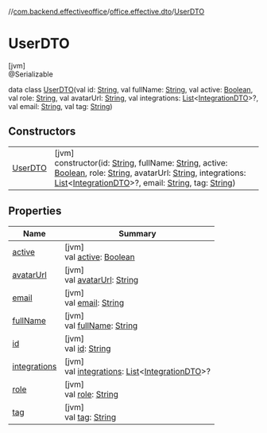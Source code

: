 //[com.backend.effectiveoffice](IdeaProjects/labs-office-elevator/effectiveOfficeBackend/documentation/gfm/index.md)/[office.effective.dto](IdeaProjects/labs-office-elevator/effectiveOfficeBackend/documentation/gfm/com.backend.effectiveoffice/office.effective.dto/index.md)/[UserDTO](IdeaProjects/labs-office-elevator/effectiveOfficeBackend/documentation/gfm/com.backend.effectiveoffice/office.effective.dto/-user-d-t-o/index.md)

# UserDTO

[jvm]\
@Serializable

data class [UserDTO](IdeaProjects/labs-office-elevator/effectiveOfficeBackend/documentation/gfm/com.backend.effectiveoffice/office.effective.dto/-user-d-t-o/index.md)(val id: [String](https://kotlinlang.org/api/latest/jvm/stdlib/kotlin/-string/index.html), val fullName: [String](https://kotlinlang.org/api/latest/jvm/stdlib/kotlin/-string/index.html), val active: [Boolean](https://kotlinlang.org/api/latest/jvm/stdlib/kotlin/-boolean/index.html), val role: [String](https://kotlinlang.org/api/latest/jvm/stdlib/kotlin/-string/index.html), val avatarUrl: [String](https://kotlinlang.org/api/latest/jvm/stdlib/kotlin/-string/index.html), val integrations: [List](https://kotlinlang.org/api/latest/jvm/stdlib/kotlin.collections/-list/index.html)&lt;[IntegrationDTO](IdeaProjects/labs-office-elevator/effectiveOfficeBackend/documentation/gfm/com.backend.effectiveoffice/office.effective.dto/-integration-d-t-o/index.md)&gt;?, val email: [String](https://kotlinlang.org/api/latest/jvm/stdlib/kotlin/-string/index.html), val tag: [String](https://kotlinlang.org/api/latest/jvm/stdlib/kotlin/-string/index.html))

## Constructors

| | |
|---|---|
| [UserDTO](IdeaProjects/labs-office-elevator/effectiveOfficeBackend/documentation/gfm/com.backend.effectiveoffice/office.effective.dto/-user-d-t-o/-user-d-t-o.md) | [jvm]<br>constructor(id: [String](https://kotlinlang.org/api/latest/jvm/stdlib/kotlin/-string/index.html), fullName: [String](https://kotlinlang.org/api/latest/jvm/stdlib/kotlin/-string/index.html), active: [Boolean](https://kotlinlang.org/api/latest/jvm/stdlib/kotlin/-boolean/index.html), role: [String](https://kotlinlang.org/api/latest/jvm/stdlib/kotlin/-string/index.html), avatarUrl: [String](https://kotlinlang.org/api/latest/jvm/stdlib/kotlin/-string/index.html), integrations: [List](https://kotlinlang.org/api/latest/jvm/stdlib/kotlin.collections/-list/index.html)&lt;[IntegrationDTO](IdeaProjects/labs-office-elevator/effectiveOfficeBackend/documentation/gfm/com.backend.effectiveoffice/office.effective.dto/-integration-d-t-o/index.md)&gt;?, email: [String](https://kotlinlang.org/api/latest/jvm/stdlib/kotlin/-string/index.html), tag: [String](https://kotlinlang.org/api/latest/jvm/stdlib/kotlin/-string/index.html)) |

## Properties

| Name | Summary |
|---|---|
| [active](IdeaProjects/labs-office-elevator/effectiveOfficeBackend/documentation/gfm/com.backend.effectiveoffice/office.effective.dto/-user-d-t-o/active.md) | [jvm]<br>val [active](IdeaProjects/labs-office-elevator/effectiveOfficeBackend/documentation/gfm/com.backend.effectiveoffice/office.effective.dto/-user-d-t-o/active.md): [Boolean](https://kotlinlang.org/api/latest/jvm/stdlib/kotlin/-boolean/index.html) |
| [avatarUrl](IdeaProjects/labs-office-elevator/effectiveOfficeBackend/documentation/gfm/com.backend.effectiveoffice/office.effective.dto/-user-d-t-o/avatar-url.md) | [jvm]<br>val [avatarUrl](IdeaProjects/labs-office-elevator/effectiveOfficeBackend/documentation/gfm/com.backend.effectiveoffice/office.effective.dto/-user-d-t-o/avatar-url.md): [String](https://kotlinlang.org/api/latest/jvm/stdlib/kotlin/-string/index.html) |
| [email](IdeaProjects/labs-office-elevator/effectiveOfficeBackend/documentation/gfm/com.backend.effectiveoffice/office.effective.dto/-user-d-t-o/email.md) | [jvm]<br>val [email](IdeaProjects/labs-office-elevator/effectiveOfficeBackend/documentation/gfm/com.backend.effectiveoffice/office.effective.dto/-user-d-t-o/email.md): [String](https://kotlinlang.org/api/latest/jvm/stdlib/kotlin/-string/index.html) |
| [fullName](IdeaProjects/labs-office-elevator/effectiveOfficeBackend/documentation/gfm/com.backend.effectiveoffice/office.effective.dto/-user-d-t-o/full-name.md) | [jvm]<br>val [fullName](IdeaProjects/labs-office-elevator/effectiveOfficeBackend/documentation/gfm/com.backend.effectiveoffice/office.effective.dto/-user-d-t-o/full-name.md): [String](https://kotlinlang.org/api/latest/jvm/stdlib/kotlin/-string/index.html) |
| [id](IdeaProjects/labs-office-elevator/effectiveOfficeBackend/documentation/gfm/com.backend.effectiveoffice/office.effective.dto/-user-d-t-o/id.md) | [jvm]<br>val [id](IdeaProjects/labs-office-elevator/effectiveOfficeBackend/documentation/gfm/com.backend.effectiveoffice/office.effective.dto/-user-d-t-o/id.md): [String](https://kotlinlang.org/api/latest/jvm/stdlib/kotlin/-string/index.html) |
| [integrations](IdeaProjects/labs-office-elevator/effectiveOfficeBackend/documentation/gfm/com.backend.effectiveoffice/office.effective.dto/-user-d-t-o/integrations.md) | [jvm]<br>val [integrations](IdeaProjects/labs-office-elevator/effectiveOfficeBackend/documentation/gfm/com.backend.effectiveoffice/office.effective.dto/-user-d-t-o/integrations.md): [List](https://kotlinlang.org/api/latest/jvm/stdlib/kotlin.collections/-list/index.html)&lt;[IntegrationDTO](IdeaProjects/labs-office-elevator/effectiveOfficeBackend/documentation/gfm/com.backend.effectiveoffice/office.effective.dto/-integration-d-t-o/index.md)&gt;? |
| [role](IdeaProjects/labs-office-elevator/effectiveOfficeBackend/documentation/gfm/com.backend.effectiveoffice/office.effective.dto/-user-d-t-o/role.md) | [jvm]<br>val [role](IdeaProjects/labs-office-elevator/effectiveOfficeBackend/documentation/gfm/com.backend.effectiveoffice/office.effective.dto/-user-d-t-o/role.md): [String](https://kotlinlang.org/api/latest/jvm/stdlib/kotlin/-string/index.html) |
| [tag](IdeaProjects/labs-office-elevator/effectiveOfficeBackend/documentation/gfm/com.backend.effectiveoffice/office.effective.dto/-user-d-t-o/tag.md) | [jvm]<br>val [tag](IdeaProjects/labs-office-elevator/effectiveOfficeBackend/documentation/gfm/com.backend.effectiveoffice/office.effective.dto/-user-d-t-o/tag.md): [String](https://kotlinlang.org/api/latest/jvm/stdlib/kotlin/-string/index.html) |
